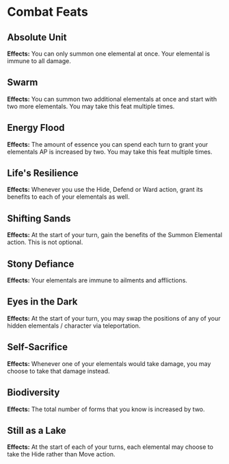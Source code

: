 # Combat Feats

## Absolute Unit

**Effects:** You can only summon one elemental at once. Your elemental is immune to all damage.

## Swarm

**Effects:** You can summon two additional elementals at once and start with two more elementals. You may take this feat multiple times.

## Energy Flood

**Effects:** The amount of essence you can spend each turn to grant your elementals AP is increased by two. You may take this feat multiple times.

## Life's Resilience

**Effects:** Whenever you use the Hide, Defend or Ward action, grant its benefits to each of your elementals as well.

## Shifting Sands

**Effects:** At the start of your turn, gain the benefits of the Summon Elemental action. This is not optional.

## Stony Defiance

**Effects:** Your elementals are immune to ailments and afflictions.

## Eyes in the Dark

**Effects:** At the start of your turn, you may swap the positions of any of your hidden elementals / character via teleportation.

## Self-Sacrifice

**Effects:** Whenever one of your elementals would take damage, you may choose to take that damage instead.

## Biodiversity

**Effects:** The total number of forms that you know is increased by two.

## Still as a Lake

**Effects:** At the start of each of your turns, each elemental may choose to take the Hide rather than Move action.
